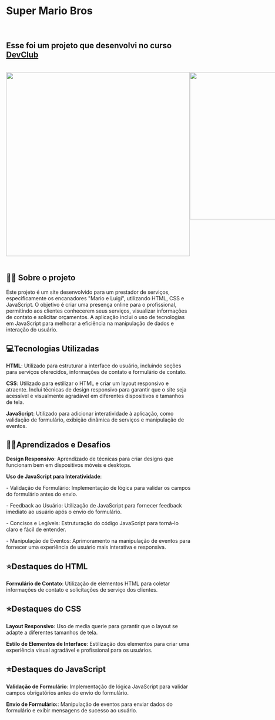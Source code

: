 <h1><strong>Super Mario Bros</strong></h1>
<br>
<h2>Esse foi um projeto que desenvolvi no curso <a href="https://aulas.devclub.com.br/"><strong>DevClub</strong></a></h2>
<br>
<div style="display: flex; justify-content: space-between;">
  <img src="https://github.com/DeboraHonorato/mario-e-luigi/assets/169410893/1cef2d76-87e9-4645-926b-83e9ad1674e1" style="width: 500px; height: auto;"/> <img src="https://github.com/DeboraHonorato/mario-e-luigi/blob/main/assets/mobile.png?raw=true" style="width: auto; height: 400px;" />
</div>
<br>
<h2>👩‍💻 Sobre o projeto</h2>
<p>Este projeto é um site desenvolvido para um prestador de serviços, especificamente os encanadores "Mario e Luigi", utilizando HTML, CSS e JavaScript. O objetivo é criar uma presença online para o profissional, permitindo aos clientes conhecerem seus serviços, visualizar informações de contato e solicitar orçamentos. A aplicação inclui o uso de tecnologias em JavaScript para melhorar a eficiência na manipulação de dados e interação do usuário.</p>

<h2>💻​Tecnologias Utilizadas</h2>
<p><strong>HTML</strong>: Utilizado para estruturar a interface do usuário, incluindo seções para serviços oferecidos, informações de contato e formulário de contato.</p>
<p><strong>CSS</strong>: Utilizado para estilizar o HTML e criar um layout responsivo e atraente. Inclui técnicas de design responsivo para garantir que o site seja acessível e visualmente agradável em diferentes dispositivos e tamanhos de tela.</p>
<p><strong>JavaScript</strong>: Utilizado para adicionar interatividade à aplicação, como validação de formulário, exibição dinâmica de serviços e manipulação de eventos.</p>

<h2>👩‍🏫​Aprendizados e Desafios</h2>
<p><strong>Design Responsivo</strong>: Aprendizado de técnicas para criar designs que funcionam bem em dispositivos móveis e desktops.</p>
<p><strong>Uso de JavaScript para Interatividade</strong>:</p>
<p>- Validação de Formulário: Implementação de lógica para validar os campos do formulário antes do envio.</p>
<p>- Feedback ao Usuário: Utilização de JavaScript para fornecer feedback imediato ao usuário após o envio do formulário.</p>
<p>- Concisos e Legíveis: Estruturação do código JavaScript para torná-lo claro e fácil de entender.</p>
<p>- Manipulação de Eventos: Aprimoramento na manipulação de eventos para fornecer uma experiência de usuário mais interativa e responsiva.</p>


<h2>⭐Destaques do HTML</h2>
<p><strong>Formulário de Contato</strong>: Utilização de elementos HTML para coletar informações de contato e solicitações de serviço dos clientes.</p>
  
<h2>⭐​​Destaques do CSS</h2>
<p><strong>Layout Responsivo</strong>: Uso de media querie para garantir que o layout se adapte a diferentes tamanhos de tela.</p>
<p><strong>Estilo de Elementos de Interface</strong>: Estilização dos elementos para criar uma experiência visual agradável e profissional para os usuários.</p>

<h2>⭐Destaques do JavaScript</h2>
<p><strong>Validação de Formulário</strong>: Implementação de lógica JavaScript para validar campos obrigatórios antes do envio do formulário.</p>
<p><strong>Envio de Formulário:</strong>: Manipulação de eventos para enviar dados do formulário e exibir mensagens de sucesso ao usuário.</p>

